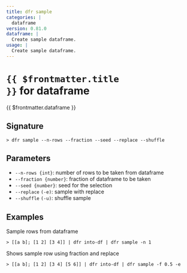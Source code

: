 ```yaml
---
title: dfr sample
categories: |
  dataframe
version: 0.81.0
dataframe: |
  Create sample dataframe.
usage: |
  Create sample dataframe.
---
```


# <code>{{ $frontmatter.title }}</code> for dataframe

<div class='command-title'>{{ $frontmatter.dataframe }}</div>

## Signature

```> dfr sample --n-rows --fraction --seed --replace --shuffle```

## Parameters

 -  `--n-rows {int}`: number of rows to be taken from dataframe
 -  `--fraction {number}`: fraction of dataframe to be taken
 -  `--seed {number}`: seed for the selection
 -  `--replace` `(-e)`: sample with replace
 -  `--shuffle` `(-u)`: shuffle sample

## Examples

Sample rows from dataframe
```shell
> [[a b]; [1 2] [3 4]] | dfr into-df | dfr sample -n 1

```

Shows sample row using fraction and replace
```shell
> [[a b]; [1 2] [3 4] [5 6]] | dfr into-df | dfr sample -f 0.5 -e

```
